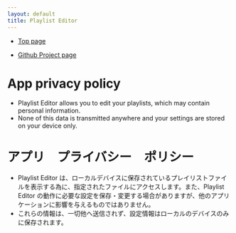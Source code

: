 ```yaml
---
layout: default
title: Playlist Editor
---
```


* [Top page](https://torumyax.github.io/Playlist-editor/)
  
* [Github Project page](https://github.com/torumyax/Playlist-editor)
  


# App privacy policy

* Playlist Editor allows you to edit your playlists, which may contain personal information. 
* None of this data is transmitted anywhere and your settings are stored on your device only.

# アプリ　プライバシー　ポリシー

* Playlist Editor は、ローカルデバイスに保存されているプレイリストファイルを表示する為に、指定されたファイルにアクセスします。また、Playlist Editor の動作に必要な設定を保存・変更する場合がありますが、他のアプリケーションに影響を与えるものではありません。
* これらの情報は、一切他へ送信されず、設定情報はローカルのデバイスのみに保存されます。
